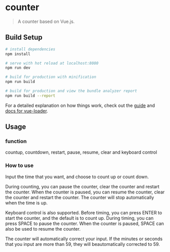 # counter

> A counter based on Vue.js.

## Build Setup

``` bash
# install dependencies
npm install

# serve with hot reload at localhost:8080
npm run dev

# build for production with minification
npm run build

# build for production and view the bundle analyzer report
npm run build --report
```

For a detailed explanation on how things work, check out the [guide](http://vuejs-templates.github.io/webpack/) and [docs for vue-loader](http://vuejs.github.io/vue-loader).

## Usage

### function
countup, countdown, restart, pause, resume, clear and keyboard control   

### How to use
Input the time that you want, and choose to count up or count down.   

During counting, you can pause the counter, clear the counter and restart the counter. When the counter is paused, you can resume the counter, clear the counter and restart the counter. The counter will stop automatically when the time is up.   

Keyboard control is also supported. Before timing, you can press ENTER to start the counter, and the default is to count up. During timing, you can press SPACE to pause the counter. When the counter is paused, SPACE can also be used to resume the counter.    

The counter will automatically correct your input. If the minutes or seconds that you input are more than 59, they will beautomatically corrected to 59.   
